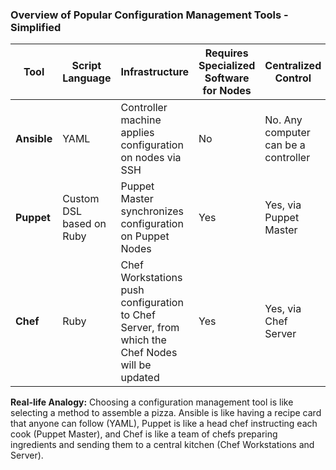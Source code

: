 ### Overview of Popular Configuration Management Tools - Simplified

| **Tool** | **Script Language** | **Infrastructure** | **Requires Specialized Software for Nodes** | **Centralized Control** | **Script Terminology** | **Task Execution Order** |
|---|---|---|---|---|---|---|
| **Ansible** | YAML | Controller machine applies configuration on nodes via SSH | No | No. Any computer can be a controller | Playbook / Roles | Sequential |
| **Puppet** | Custom DSL based on Ruby | Puppet Master synchronizes configuration on Puppet Nodes | Yes | Yes, via Puppet Master | Manifests / Modules | Non-Sequential |
| **Chef** | Ruby | Chef Workstations push configuration to Chef Server, from which the Chef Nodes will be updated | Yes | Yes, via Chef Server | Recipes / Cookbooks | Sequential |

**Real-life Analogy:** Choosing a configuration management tool is like selecting a method to assemble a pizza. Ansible is like having a recipe card that anyone can follow (YAML), Puppet is like a head chef instructing each cook (Puppet Master), and Chef is like a team of chefs preparing ingredients and sending them to a central kitchen (Chef Workstations and Server).
